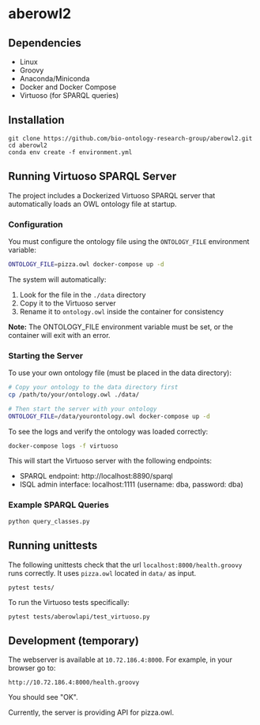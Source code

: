# aberowl2

## Dependencies

  - Linux
  - Groovy
  - Anaconda/Miniconda
  - Docker and Docker Compose
 - Virtuoso (for SPARQL queries)
## Installation

```
git clone https://github.com/bio-ontology-research-group/aberowl2.git
cd aberowl2 
conda env create -f environment.yml
```

## Running Virtuoso SPARQL Server

The project includes a Dockerized Virtuoso SPARQL server that automatically loads an OWL ontology file at startup.

### Configuration

You must configure the ontology file using the `ONTOLOGY_FILE` environment variable:

```bash
ONTOLOGY_FILE=pizza.owl docker-compose up -d
```

The system will automatically:
1. Look for the file in the `./data` directory
2. Copy it to the Virtuoso server
3. Rename it to `ontology.owl` inside the container for consistency

**Note:** The ONTOLOGY_FILE environment variable must be set, or the container will exit with an error.

### Starting the Server

To use your own ontology file (must be placed in the data directory):

```bash
# Copy your ontology to the data directory first
cp /path/to/your/ontology.owl ./data/

# Then start the server with your ontology
ONTOLOGY_FILE=/data/yourontology.owl docker-compose up -d
```

To see the logs and verify the ontology was loaded correctly:

```bash
docker-compose logs -f virtuoso
```

This will start the Virtuoso server with the following endpoints:
- SPARQL endpoint: http://localhost:8890/sparql
- ISQL admin interface: localhost:1111 (username: dba, password: dba)

### Example SPARQL Queries
```
python query_classes.py
```

## Running unittests

The following unittests check that the url `localhost:8000/health.groovy` runs correctly. It uses `pizza.owl` located in `data/` as input.

```
pytest tests/
```

To run the Virtuoso tests specifically:

```
pytest tests/aberowlapi/test_virtuoso.py
```

 

## Development (temporary)

The webserver is available at `10.72.186.4:8000`. For example, in your browser go to:

```
http://10.72.186.4:8000/health.groovy
```
You should see "OK".

Currently, the server is providing API for pizza.owl.
